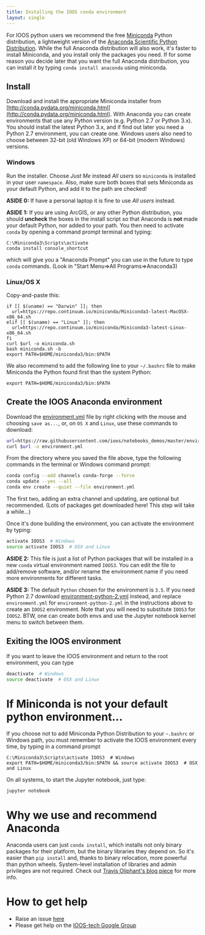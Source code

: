```yaml
---
title: Installing the IOOS conda environment
layout: single
---
```


For IOOS python users we recommend the free
[Miniconda](http://conda.pydata.org/miniconda.html) Python distribution,
a lightweight version of the [Anaconda Scientific Python Distribution](https://store.continuum.io/cshop/anaconda/).
While the full Anaconda distribution will also work,
it's faster to install Miniconda,
and you install only the packages you need.
If for some reason you decide later that you want the full Anaconda distribution,
you can install it by typing `conda install anaconda` using miniconda.

## Install

Download and install the appropriate Miniconda installer from [http://conda.pydata.org/miniconda.html](http://conda.pydata.org/miniconda.html).
With Anaconda you can create environments that use any Python version (e.g. Python 2.7 or Python 3.x).
You should install the latest Python 3.x,
and if find out later you need a Python 2.7 environment,
you can create one.
Windows users also need to choose between 32-bit (old Windows XP) or 64-bit (modern Windows) versions.

### Windows

Run the installer.
Choose *Just Me* instead *All users* so `miniconda` is installed in your user `namespace`.
Also, make sure both boxes that sets Miniconda as your default Python,
and add it to the path are checked!

**ASIDE 0:** If have a personal laptop it is fine to use *All users* instead.

**ASIDE 1:** If you are using ArcGIS,
or any other Python distribution,
you should **uncheck** the boxes in the install script so that Anaconda is **not** made your default Python,
nor added to your path.
You then need to activate `conda` by opening a command prompt terminal and typing:

```
C:\Miniconda3\Scripts\activate
conda install console_shortcut
```

which will give you a "Anaconda Prompt" you can use in the future to type `conda` commands.
(Look in "Start Menu=>All Programs=>Anaconda3)

### Linux/OS X

Copy-and-paste this:

```shell
if [[ $(uname) == "Darwin" ]]; then
  url=https://repo.continuum.io/miniconda/Miniconda3-latest-MacOSX-x86_64.sh
elif [[ $(uname) == "Linux" ]]; then
  url=https://repo.continuum.io/miniconda/Miniconda3-latest-Linux-x86_64.sh
fi
curl $url -o miniconda.sh
bash miniconda.sh -b
export PATH=$HOME/miniconda3/bin:$PATH
```

We also recommend to add the following line to your `~/.bashrc` file to make Miniconda the Python found first than the system Python:

```
export PATH=$HOME/miniconda3/bin:$PATH
```

## Create the IOOS Anaconda environment

Download the [environment.yml](https://raw.githubusercontent.com/ioos/notebooks_demos/master/environment.yml) file by right clicking with the mouse and choosing `save as...`,
or, on `OS X` and `Linux`, use these commands to download:

```bash
url=https://raw.githubusercontent.com/ioos/notebooks_demos/master/environment.yml
curl $url -o environment.yml
```

From the directory where you saved the file above,
type the following commands in the terminal or Windows command prompt:

```bash
conda config --add channels conda-forge --force
conda update --yes --all
conda env create --quiet --file environment.yml
```

The first two, adding an extra channel and updating, are optional but recommended.
(Lots of packages get downloaded here! This step will take a while...)

Once it's done building the environment,
you can activate the environment by typing:

```bash
activate IOOS3  # Windows
source activate IOOS3  # OSX and Linux
```

**ASIDE 2:** This file is just a list of Python packages that will be installed in a new `conda` virtual environment named `IOOS3`.
You can edit the file to add/remove software,
and/or rename the environment name if you need more environments for different tasks.

**ASIDE 3:** The default `Python` chosen for the environment is `3.5`.
If you need Python 2.7 download [environment-python-2.yml](https://raw.githubusercontent.com/ioos/notebooks_demos/master/environment-python-2.yml) instead,
and replace `environment.yml` for `environment-python-2.yml` in the instructions above to create an `IOOS2` environment.
Note that you will need to substitute `IOOS3` for `IOOS2`.
BTW, one can create both envs and use the Jupyter notebook kernel menu to switch between them.

## Exiting the IOOS environment

If you want to leave the IOOS environment and return to the root environment,
you can type

```bash
deactivate  # Windows
source deactivate  # OSX and Linux
```

# If Miniconda is not your default python environment...

If you choose not to add Miniconda Python Distribution to your `~.bashrc` or Windows path,
you must remember to activate the IOOS environment every time,
by typing in a command prompt

```
C:\Miniconda3\Scripts\activate IOOS3  # Windows
export PATH=$HOME/miniconda3/bin:$PATH && source activate IOOS3  # OSX and Linux
```

On all systems, to start the Jupyter notebook, just type:

```
jupyter notebook
```

# Why we use and recommend Anaconda

Anaconda users can just `conda install`,
which installs not only binary packages for their platform,
but the binary libraries they depend on.
So it's easier than `pip install` and, thanks to binary relocation,
more powerful than python wheels.
System-level installation of libraries and admin privileges are not required.
Check out [Travis Oliphant's blog piece](http://technicaldiscovery.blogspot.com/2013/12/why-i-promote-conda.html) for more info.

# How to get help

* Raise an issue [here](https://github.com/ioos/notebooks_demos/issues)
* Please get help on the [IOOS-tech Google Group](https://groups.google.com/forum/?hl=en#!forum/ioos_tech)
